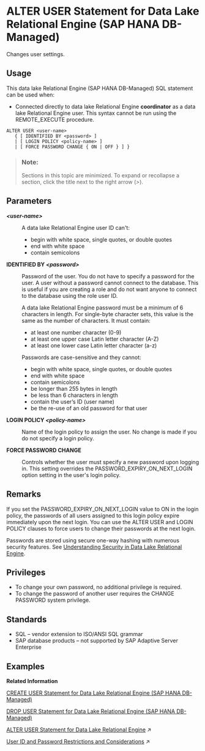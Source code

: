<!-- loioa9da89453d43402981a6e01fa8c7742d -->

# ALTER USER Statement for Data Lake Relational Engine \(SAP HANA DB-Managed\)

Changes user settings.



<a name="loioa9da89453d43402981a6e01fa8c7742d__section_kyf_nhw_ysb"/>

## Usage

This data lake Relational Engine \(SAP HANA DB-Managed\) SQL statement can be used when:

-   Connected directly to data lake Relational Engine **coordinator** as a data lake Relational Engine user. This syntax cannot be run using the REMOTE\_EXECUTE procedure.





```
ALTER USER <user-name> 
   { [ IDENTIFIED BY <password> ]
   | [ LOGIN POLICY <policy-name> ]  
   | [ FORCE PASSWORD CHANGE { ON | OFF } ] }
```



> ### Note:  
> Sections in this topic are minimized. To expand or recollapse a section, click the title next to the right arrow \(*\>*\).



<a name="loioa9da89453d43402981a6e01fa8c7742d__section_x5s_trq_wwb"/>

## Parameters


<dl>
<dt><b>

*<user-name\>*

</b></dt>
<dd>

A data lake Relational Engine user ID can't:

-   begin with white space, single quotes, or double quotes
-   end with white space
-   contain semicolons



</dd><dt><b>

IDENTIFIED BY *<password\>*

</b></dt>
<dd>

Password of the user. You do not have to specify a password for the user. A user without a password cannot connect to the database. This is useful if you are creating a role and do not want anyone to connect to the database using the role user ID.

A data lake Relational Engine password must be a minimum of 6 characters in length. For single-byte character sets, this value is the same as the number of characters. It must contain:

-   at least one number character \(0-9\)
-   at least one upper case Latin letter character \(A-Z\)
-   at least one lower case Latin letter character \(a-z\)

Passwords are case-sensitive and they cannot:

-   begin with white space, single quotes, or double quotes
-   end with white space
-   contain semicolons
-   be longer than 255 bytes in length
-   be less than 6 characters in length
-   contain the user’s ID \(user name\)
-   be the re-use of an old password for that user



</dd><dt><b>

LOGIN POLICY *<policy-name\>*

</b></dt>
<dd>

Name of the login policy to assign the user. No change is made if you do not specify a login policy.



</dd><dt><b>

FORCE PASSWORD CHANGE

</b></dt>
<dd>

Controls whether the user must specify a new password upon logging in. This setting overrides the PASSWORD\_EXPIRY\_ON\_NEXT\_LOGIN option setting in the user's login policy.



</dd>
</dl>



<a name="loioa9da89453d43402981a6e01fa8c7742d__section_mxr_5rq_wwb"/>

## Remarks

If you set the PASSWORD\_EXPIRY\_ON\_NEXT\_LOGIN value to ON in the login policy, the passwords of all users assigned to this login policy expire immediately upon the next login. You can use the ALTER USER and LOGIN POLICY clauses to force users to change their passwords at the next login.

Passwords are stored using secure one-way hashing with numerous security features. See [Understanding Security in Data Lake Relational Engine](https://help.sap.com/docs/SAP_HANA_DATA_LAKE/a89a0a8384f21015b1e7adbeca456f73/39783d0778ba47b7bbc2583b33af0f49.html).



<a name="loioa9da89453d43402981a6e01fa8c7742d__section_mbm_jsq_wwb"/>

## Privileges

-   To change your own password, no additional privilege is required.
-   To change the password of another user requires the CHANGE PASSWORD system privilege.



<a name="loioa9da89453d43402981a6e01fa8c7742d__section_fcb_1sq_wwb"/>

## Standards

-   SQL – vendor extension to ISO/ANSI SQL grammar
-   SAP database products – not supported by SAP Adaptive Server Enterprise



<a name="loioa9da89453d43402981a6e01fa8c7742d__section_c1n_bsq_wwb"/>

## Examples

**Related Information**  


[CREATE USER Statement for Data Lake Relational Engine \(SAP HANA DB-Managed\)](create-user-statement-for-data-lake-relational-engine-sap-hana-db-managed-a21f652.md "Creates a user.")

[DROP USER Statement for Data Lake Relational Engine \(SAP HANA DB-Managed\)](drop-user-statement-for-data-lake-relational-engine-sap-hana-db-managed-d94380c.md "Removes a user.")

[ALTER USER Statement for Data Lake Relational Engine](https://help.sap.com/viewer/19b3964099384f178ad08f2d348232a9/2024_1_QRC/en-US/a6139f4584f21015bdc3a625b5b218b5.html "Changes user settings.") :arrow_upper_right:

[User ID and Password Restrictions and Considerations](https://help.sap.com/viewer/a89a0a8384f21015b1e7adbeca456f73/2024_1_QRC/en-US/a46126b284f21015bae2a1c9bb31c205.html "A user must have a user ID and password to connect to the database.") :arrow_upper_right:

